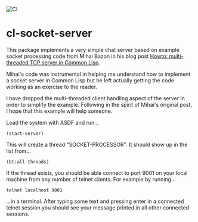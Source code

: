 ![CI](https://github.com/jlucas/cl-socket-server/workflows/CI/badge.svg?branch=master)

# cl-socket-server

This package implements a very simple chat server based on example
socket processing code from Mihai Bazon in his blog post
[Howto: multi-threaded TCP server in Common Lisp](http://mihai.bazon.net/blog/howto-multi-threaded-tcp-server-in-common-lisp).

Mihai's code was instrumental in helping me understand how to
implement a socket server in Common Lisp but he left actually getting
the code working as an exercise to the reader.

I have dropped the multi-threaded client handling aspect of the server
in order to simplify the example.  Following in the spirit of Mihai's
original post, I hope that this example will help someone.

Load the system with ASDF and run...

    (start-server)

This will create a thread "SOCKET-PROCESSOR".  It should show up in
the list from...

    (bt:all-threads)

If the thread exists, you should be able connect to port 9001 on your
local machine from any number of telnet clients.  For example by
running...

    telnet localhost 9001

...in a terminal.  After typing some text and pressing enter in a
connected telnet session you should see your message printed in all
other connected sessions.


